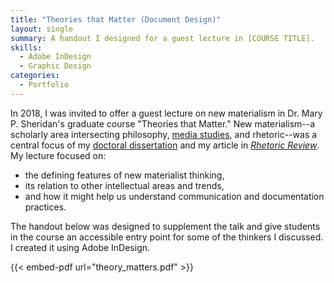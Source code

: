 ```yaml
---
title: "Theories that Matter (Document Design)"
layout: single
summary: A handout I designed for a guest lecture in [COURSE TITLE].
skills:
  - Adobe InDesign
  - Graphic Design
categories:
  - Portfolio
---
```


In 2018, I was invited to offer a guest lecture on new materialism in Dr. Mary P. Sheridan's graduate course "Theories that Matter." New materialism--a scholarly area intersecting philosophy, [media studies](/tags/media-studies), and rhetoric--was a central focus of my [doctoral dissertation](/research/dissertation) and my article in [*Rhetoric Review*](/research/disidentification-and-documentation). My lecture focused on:
- the defining features of new materialist thinking,
- its relation to other intellectual areas and trends,
- and how it might help us understand communication and documentation practices.

The handout below was designed to supplement the talk and give students in the course an accessible entry point for some of the thinkers I discussed. I created it using Adobe InDesign.

{{< embed-pdf url="theory_matters.pdf" >}}

